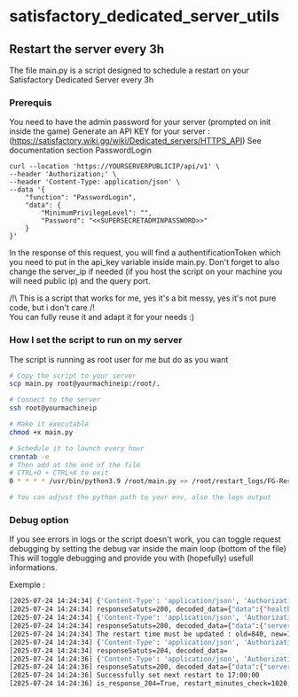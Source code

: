 # satisfactory_dedicated_server_utils

## Restart the server every 3h 

The file main.py is a script designed to schedule a restart on your Satisfactory Dedicated Server every 3h

### Prerequis
You need to have the admin password for your server (prompted on init inside the game)
Generate an API KEY for your server :
(https://satisfactory.wiki.gg/wiki/Dedicated_servers/HTTPS_API) See documentation section PasswordLogin

```curl
curl --location 'https://YOURSERVERPUBLICIP/api/v1' \
--header 'Authorization;' \
--header 'Content-Type: application/json' \
--data '{
    "function": "PasswordLogin",
    "data": {
        "MinimumPrivilegeLevel": "",
        "Password": "<<SUPERSECRETADMINPASSWORD>>"
    }
}'
```
In the response of this request, you will find a authentificationToken which you need to put in the api_key variable inside main.py.
Don't forget to also change the server_ip if needed (if you host the script on your machine you will need public ip) and the query port.

/!\ This is a script that works for me, yes it's a bit messy, yes it's not pure code, but i don't care /!\
You can fully reuse it and adapt it for your needs :) 

### How I set the script to run on my server
The script is running as root user for me but do as you want
```bash
# Copy the script to your server
scp main.py root@yourmachineip:/root/.

# Connect to the server
ssh root@yourmachineip

# Make it executable
chmod +x main.py

# Schedule it to launch every hour
crontab -e
# Then add at the end of the file
# CTRL+O + CTRL+X to exit
0 * * * * /usr/bin/python3.9 /root/main.py >> /root/restart_logs/FG-Restart.log 2>&1

# You can adjust the python path to your env, also the logs output
```

### Debug option
If you see errors in logs or the script doesn't work, you can toggle request debugging by setting the debug var inside the main loop (bottom of the file)
This will toggle debugging and provide you with (hopefully) usefull informations.

Exemple : 
```bash 
[2025-07-24 14:24:34] {'Content-Type': 'application/json', 'Authorization': 'Bearer XXXXX'}
[2025-07-24 14:24:34] responseSatuts=200, decoded_data={"data":{"health":"healthy","serverCustomData":""}}
[2025-07-24 14:24:34] {'Content-Type': 'application/json', 'Authorization': 'Bearer XXXXX'}
[2025-07-24 14:24:34] responseSatuts=200, decoded_data={"data":{"serverOptions":{"FG.DSAutoPause":"True","FG.DSAutoSaveOnDisconnect":"True","FG.AutosaveInterval":"300.0","FG.DisableSeasonalEvents":"False","FG.NetworkQuality":"1","FG.SendGameplayData":"True","FG.ServerRestartTimeSlot":"840.0"},"pendingServerOptions":{}}}
[2025-07-24 14:24:34] The restart time must be updated : old=840, new=1020
[2025-07-24 14:24:34] {'Content-Type': 'application/json', 'Authorization': 'Bearer XXXXX'}
[2025-07-24 14:24:34] responseSatuts=204, decoded_data=
[2025-07-24 14:24:36] {'Content-Type': 'application/json', 'Authorization': 'Bearer XXXXX'}
[2025-07-24 14:24:36] responseSatuts=200, decoded_data={"data":{"serverOptions":{"FG.DSAutoPause":"True","FG.DSAutoSaveOnDisconnect":"True","FG.AutosaveInterval":"300.0","FG.DisableSeasonalEvents":"False","FG.NetworkQuality":"1","FG.SendGameplayData":"True","FG.ServerRestartTimeSlot":"1020.0"},"pendingServerOptions":{}}}
[2025-07-24 14:24:36] Successfully set next restart to 17:00:00
[2025-07-24 14:24:36] is_response_204=True, restart_minutes_check=1020, new_restart_minutes=1020
```